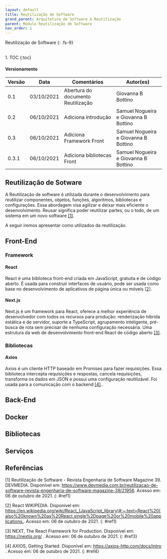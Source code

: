 ```yaml
---
layout: default
title: Reutilização de Software
grand_parent: Arquitetura de Software & Reutilização
parent: Módulo Reutilização de Software
nav_order: 1
---
```


Reutilização de Software
{: .fs-9}

<br>
1. TOC
{:toc}

#### Versionamento

|Versão | Data     | Comentários                        | Autor(es)                               |
|-------|----------|------------------------------------|-----------------------------------------|
|0.1    |03/10/2021| Abertura do documento Reutilização | Giovanna B Bottino                      |
|0.2    |06/10/2021| Adiciona introdução                | Samuel Nogueira e    Giovanna B Bottino |
|0.3    |06/10/2021| Adiciona Framework Front           | Samuel Nogueira e    Giovanna B Bottino |
|0.3.1  |06/10/2021| Adiciona bibliotecas Front         | Samuel Nogueira e    Giovanna B Bottino |

## Reutilização de Sotware

A Reutilização de software é utilizada durante o desenvolvimento para reutilizar componentes, objetos, funções, algoritmos, bibliotecas e configurações. Essa abordagem visa agilizar e deixar mais eficiente o desenvolvimento. Reusar significa poder reutilizar partes, ou o todo, de um sistema em um novo software [[1]](#ref1).

A seguir iremos apresentar como utilizados da reutilização.

## Front-End

### Framework

#### React
React é uma biblioteca front-end criada em JavaScript, gratuita e de código aberto. É usada para construir interfaces de usuário, pode ser usada como base no desenvolvimento de aplicativos de página única ou móveis [[2]](#ref2).

#### Next.js
Next.js é um framework para React, oferece a melhor experiência de desenvolvedor com todos os recursos para produção: renderização híbrida estática e de servidor, suporte a TypeScript, agrupamento inteligente, pré-busca de rota sem precisar de nenhuma configuração necessária. Uma estrutura da web de desenvolvimento front-end React de código aberto [[3]](#ref3).

### Bibliotecas

#### Axios

Axios é um cliente HTTP baseado em Promises para fazer requisições. Essa biblioteca intercepta requisições e respostas, cancela requisições, transforma os dados em JSON e possui uma configuração reutilizável. Foi usada para a comunicação com o backend [[4]](#ref4)..

## Back-End

## Docker

## Bibliotecas

## Serviços

## Referências

[1] Reutilização de Software - Revista Engenharia de Software Magazine 39. DEVMEDIA. Disponível em: <https://www.devmedia.com.br/reutilizacao-de-software-revista-engenharia-de-software-magazine-39/21956>. Acesso em: 06 de outubro de 2021.
{: #ref1}

[2] React WIKIPEDIA. Disponível em: <https://en.wikipedia.org/wiki/React_(JavaScript_library)#:~:text=React%20(also%20known%20as%20React,single%2Dpage%20or%20mobile%20applications.>. Acesso em: 06 de outubro de 2021.
{: #ref1}

[3] NEXT, The React Framework for Production. Disponível em: <https://nextjs.org/> . Acesso em: 06 de outubro de 2021.
{: #ref3}

[4] AXIOS, Getting Started. Disponível em: <https://axios-http.com/docs/intro> . Acesso em: 06 de outubro de 2021.
{: #ref4}